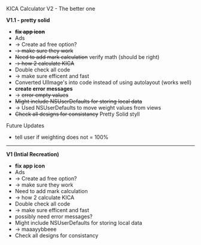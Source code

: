 KICA Calculator V2 - The better one

**V1.1 - pretty solid**
- ~~**fix app icon**~~
- Ads 
- -> Create ad free option?
- ~~-> make sure they work~~
- ~~Need to add mark calculation~~ verify math (should be right)
- ~~-> how 2 calculate KICA~~
- Double check all code
- -> make sure efficent and fast
- Converted UIImage's into code instead of using autolayout (works well)
- **create error messages**
- -> ~~error empty values~~
- ~~Might include NSUserDefaults for storing local data~~
- -> Used NSUserDefaults to move weight values from views
- ~~Check all designs for consistancy~~ Pretty Solid styll

Future Updates
- tell user if weighting does not = 100%
------------------------

**V1 (Intial Recreation)**
- **fix app icon**
- Ads 
- -> Create ad free option?
- -> make sure they work
- Need to add mark calculation
- -> how 2 calculate KICA
- Double check all code
- -> make sure efficent and fast
- possibly need error messages?
- Might include NSUserDefaults for storing local data
- -> maaayybbeee
- Check all designs for consistancy
